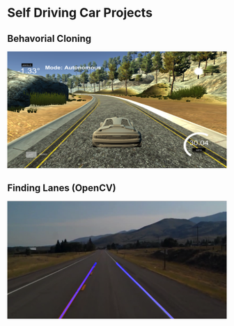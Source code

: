 # Self Driving Car Projects

## Behavorial Cloning
![alt text](https://github.com/rchavezj/Self_Driving_Car_Projects/blob/master/Behavorial_Cloning/behavorialClone.png)


## Finding Lanes (OpenCV)
![alt text](https://github.com/rchavezj/Self_Driving_Car_Projects/blob/master/Finding_Lanes/images/findingLanes.png)
